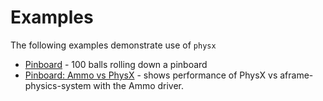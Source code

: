 # Examples

The following examples demonstrate use of `physx`

- [Pinboard](pinboard//physx.html)  - 100 balls rolling down a pinboard
- [Pinboard: Ammo vs PhysX](pinboard/ammo-vs-physx.html) - shows performance of PhysX vs aframe-physics-system with the Ammo driver.

